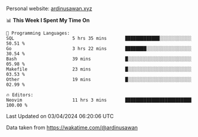 Personal website: [ardinusawan.xyz](https://ardinusawan.xyz)

<!--START_SECTION:waka-->
📊 **This Week I Spent My Time On** 

```text
💬 Programming Languages: 
SQL                      5 hrs 35 mins       █████████████░░░░░░░░░░░░   50.51 % 
Go                       3 hrs 22 mins       ████████░░░░░░░░░░░░░░░░░   30.54 % 
Bash                     39 mins             █░░░░░░░░░░░░░░░░░░░░░░░░   05.98 % 
Makefile                 23 mins             █░░░░░░░░░░░░░░░░░░░░░░░░   03.53 % 
Other                    19 mins             █░░░░░░░░░░░░░░░░░░░░░░░░   02.99 % 

🔥 Editors: 
Neovim                   11 hrs 3 mins       █████████████████████████   100.00 % 
```


 Last Updated on 03/04/2024 06:20:06 UTC
<!--END_SECTION:waka-->
Data taken from https://wakatime.com/@ardinusawan
